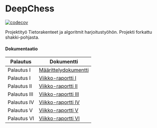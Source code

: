 # DeepChess

[![codecov](https://codecov.io/gh/jarsba/DeepChess/branch/master/graph/badge.svg?token=YT430ZDL1Z)](https://codecov.io/gh/jarsba/DeepChess)

Projektityö Tietorakenteet ja algoritmit harjoitustyöhön. Projekti forkattu shakki-pohjasta.

#### Dokumentaatio

| Palautus | Dokumentti |
| --- | ---- |
| Palautus I | [Määrittelydokumentti](https://github.com/jarsba/DeepChess/blob/master/documentation/m%C3%A4%C3%A4rittelydokumentti.md) |
| Palautus I | [Viikko-raportti I](https://github.com/jarsba/DeepChess/blob/master/documentation/viikkoraportti_1.md) |
| Palautus II | [Viikko-raportti II](https://github.com/jarsba/DeepChess/blob/master/documentation/viikkoraportti_2.md) |
| Palautus III | [Viikko-raportti III](https://github.com/jarsba/DeepChess/blob/master/documentation/viikkoraportti_3.md) |
| Palautus IV | [Viikko-raportti IV](https://github.com/jarsba/DeepChess/blob/master/documentation/viikkoraportti_4.md) |
| Palautus V | [Viikko-raportti V](https://github.com/jarsba/DeepChess/blob/master/documentation/viikkoraportti_5.md) |
| Palautus VI | [Viikko-raportti VI](https://github.com/jarsba/DeepChess/blob/master/documentation/viikkoraportti_6.md) |
